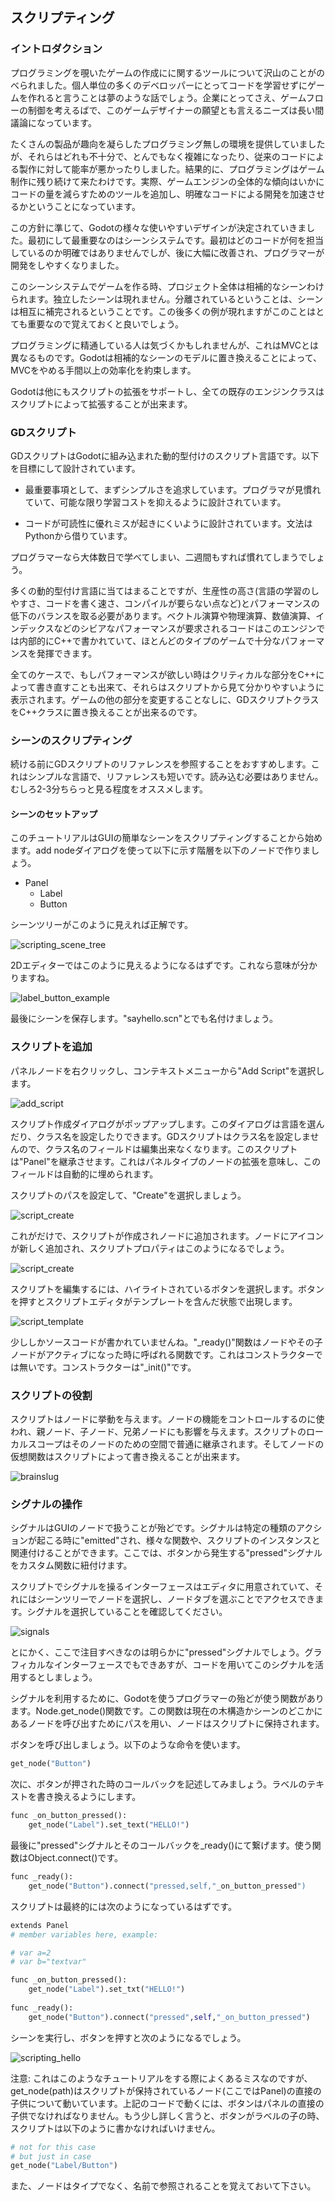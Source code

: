 ## スクリプティング

### イントロダクション

プログラミングを覗いたゲームの作成にに関するツールについて沢山のことがのべられました。個人単位の多くのデベロッパーにとってコードを学習せずにゲームを作れると言うことは夢のような話でしょう。企業にとってさえ、ゲームフローの制御を考えるばで、このゲームデザイナーの願望とも言えるニーズは長い間議論になっています。

たくさんの製品が趣向を凝らしたプログラミング無しの環境を提供していましたが、それらはどれも不十分で、とんでもなく複雑になったり、従来のコードによる製作に対して能率が悪かったりしました。結果的に、プログラミングはゲーム制作に残り続けて来たわけです。実際、ゲームエンジンの全体的な傾向はいかにコードの量を減らすためのツールを追加し、明確なコードによる開発を加速させるかということになっています。

この方針に準じて、Godotの様々な使いやすいデザインが決定されていきました。最初にして最重要なのはシーンシステムです。最初はどのコードが何を担当しているのか明確ではありませんでしが、後に大幅に改善され、プログラマーが開発をしやすくなりました。

このシーンシステムでゲームを作る時、プロジェクト全体は相補的なシーンわけられます。独立したシーンは現れません。分離されているということは、シーンは相互に補完されるということです。この後多くの例が現れますがこのことはとても重要なので覚えておくと良いでしょう。

プログラミングに精通している人は気づくかもしれませんが、これはMVCとは異なるものです。Godotは相補的なシーンのモデルに置き換えることによって、MVCをやめる手間以上の効率化を約束します。

Godotは他にもスクリプトの拡張をサポートし、全ての既存のエンジンクラスはスクリプトによって拡張することが出来ます。


### GDスクリプト

GDスクリプトはGodotに組み込まれた動的型付けのスクリプト言語です。以下を目標にして設計されています。

* 最重要事項として、まずシンプルさを追求しています。プログラマが見慣れていて、可能な限り学習コストを抑えるように設計されています。

* コードが可読性に優れミスが起きにくいように設計されています。文法はPythonから借りています。

プログラマーなら大体数日で学べてしまい、二週間もすれば慣れてしまうでしょう。

多くの動的型付け言語に当てはまることですが、生産性の高さ(言語の学習のしやすさ、コードを書く速さ、コンパイルが要らない点など)とパフォーマンスの低下のバランスを取る必要があります。ベクトル演算や物理演算、数値演算、インデックスなどのシビアなパフォーマンスが要求されるコードはこのエンジンでは内部的にC++で書かれていて、ほとんどのタイプのゲームで十分なパフォーマンスを発揮できます。

全てのケースで、もしパフォーマンスが欲しい時はクリティカルな部分をC++によって書き直すことも出来て、それらはスクリプトから見て分かりやすいように表示されます。ゲームの他の部分を変更することなしに、GDスクリプトクラスをC++クラスに置き換えることが出来るのです。

### シーンのスクリプティング

続ける前にGDスクリプトのリファレンスを参照することをおすすめします。これはシンプルな言語で、リファレンスも短いです。読み込む必要はありません。むしろ2-3分ちらっと見る程度をオススメします。

#### シーンのセットアップ

このチュートリアルはGUIの簡単なシーンをスクリプティングすることから始めます。add nodeダイアログを使って以下に示す階層を以下のノードで作りましょう。

* Panel
	* Label
	* Button

シーンツリーがこのように見えれば正解です。

![scripting_scene_tree](./Learning-step-by-step-assets/Scripting/scripting_scene_tree.png)

2Dエディターではこのように見えるようになるはずです。これなら意味が分かりますね。

![label_button_example](./Learning-step-by-step-assets/Scripting/label_button_example.png)

最後にシーンを保存します。"sayhello.scn"とでも名付けましょう。

### スクリプトを追加

パネルノードを右クリックし、コンテキストメニューから"Add Script"を選択します。

![add_script](./Learning-step-by-step-assets/Scripting/add_script.png)

スクリプト作成ダイアログがポップアップします。このダイアログは言語を選んだり、クラス名を設定したりできます。GDスクリプトはクラス名を設定しませんので、クラス名のフィールドは編集出来なくなります。このスクリプトは"Panel"を継承させます。これはパネルタイプのノードの拡張を意味し、このフィールドは自動的に埋められます。

スクリプトのパスを設定して、"Create"を選択しましょう。

![script_create](./Learning-step-by-step-assets/Scripting/script_create.png)

これがだけで、スクリプトが作成されノードに追加されます。ノードにアイコンが新しく追加され、スクリプトプロパティはこのようになるでしょう。

![script_create](./Learning-step-by-step-assets/Scripting/script_create.png)

スクリプトを編集するには、ハイライトされているボタンを選択します。ボタンを押すとスクリプトエディタがテンプレートを含んだ状態で出現します。

![script_template](./Learning-step-by-step-assets/Scripting/script_template.png)

少ししかソースコードが書かれていませんね。"\_ready()"関数はノードやその子ノードがアクティブになった時に呼ばれる関数です。これはコンストラクターでは無いです。コンストラクターは"\_init()"です。

### スクリプトの役割

スクリプトはノードに挙動を与えます。ノードの機能をコントロールするのに使われ、親ノード、子ノード、兄弟ノードにも影響を与えます。スクリプトのローカルスコープはそのノードのための空間で普通に継承されます。そしてノードの仮想関数はスクリプトによって書き換えることが出来ます。

![brainslug](./Learning-step-by-step-assets/Scripting/brainslug.jpg)

### シグナルの操作

シグナルはGUIのノードで扱うことが殆どです。シグナルは特定の種類のアクションが起こる時に"emitted"され、様々な関数や、スクリプトのインスタンスと関連付けることができます。ここでは、ボタンから発生する"pressed"シグナルをカスタム関数に紐付けます。

スクリプトでシグナルを操るインターフェースはエディタに用意されていて、それにはシーンツリーでノードを選択し、ノードタブを選ぶことでアクセスできます。シグナルを選択していることを確認してください。

![signals](./Learning-step-by-step-assets/Scripting/signals.png)

とにかく、ここで注目すべきなのは明らかに"pressed"シグナルでしょう。グラフィカルなインターフェースでもできあすが、コードを用いてこのシグナルを活用するとしましょう。

シグナルを利用するために、Godotを使うプログラマーの殆どが使う関数があります。Node.get_node()関数です。この関数は現在の木構造かシーンのどこかにあるノードを呼び出すためにパスを用い、ノードはスクリプトに保持されます。

ボタンを呼び出しましょう。以下のような命令を使います。

```python
get_node("Button")

```

次に、ボタンが押された時のコールバックを記述してみましょう。ラベルのテキストを書き換えるようにします。

```python
func _on_button_pressed():
	get_node("Label").set_text("HELLO!")
```

最後に"pressed"シグナルとそのコールバックを\_ready()にて繋げます。使う関数はObject.connect()です。

```python
func _ready():
	get_node("Button").connect("pressed,self,"_on_button_pressed")
```

スクリプトは最終的には次のようになっているはずです。

```python
extends Panel
# member variables here, example:

# var a=2
# var b="textvar"

func _on_button_pressed():
	get_node("Label").set_txt("HELLO!")
	
func _ready():
	get_node("Button").connect("pressed",self,"_on_button_pressed")
```

シーンを実行し、ボタンを押すと次のようになるでしょう。

![scripting_hello](./Learning-step-by-step-assets/Scripting/scripting_hello.png)

注意: これはこのようなチュートリアルをする際によくあるミスなのですが、get_node(path)はスクリプトが保持されているノード(ここではPanel)の直接の子供について動いています。上記のコードで動くには、ボタンはパネルの直接の子供でなければなりません。もう少し詳しく言うと、ボタンがラベルの子の時、スクリプトは以下のように書かなければいけません。

```python
# not for this case
# but just in case
get_node("Label/Button")
```

また、ノードはタイプでなく、名前で参照されることを覚えておいて下さい。
